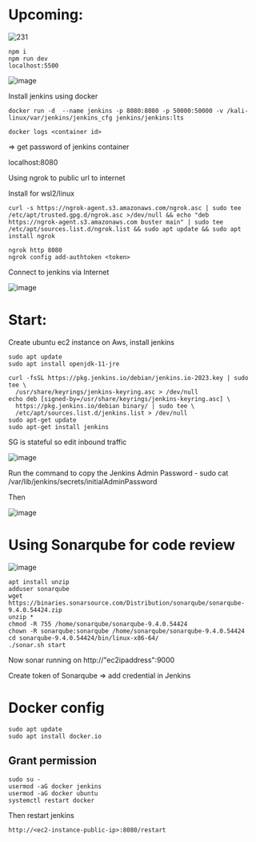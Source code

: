 # Upcoming:

![231](https://github.com/K-izme/Jenkins-CICD-pipeline/assets/91515708/2f493fd4-c814-437b-838a-6e53041409ae)

```
npm i
npm run dev
localhost:5500
```
![image](https://github.com/K-izme/Login-registration-authentication/assets/91515708/57b2d8a8-4fb7-4656-a5d8-40719b4c35a2)

Install jenkins using docker

```
docker run -d  --name jenkins -p 8080:8080 -p 50000:50000 -v /kali-linux/var/jenkins/jenkins_cfg jenkins/jenkins:lts
```
```
docker logs <container id> 
```
=> get password of jenkins container

localhost:8080 

Using ngrok to public url to internet

Install for wsl2/linux
```
curl -s https://ngrok-agent.s3.amazonaws.com/ngrok.asc | sudo tee /etc/apt/trusted.gpg.d/ngrok.asc >/dev/null && echo "deb https://ngrok-agent.s3.amazonaws.com buster main" | sudo tee /etc/apt/sources.list.d/ngrok.list && sudo apt update && sudo apt install ngrok
```

```
ngrok http 8080
ngrok config add-authtoken <token>
```
Connect to jenkins via Internet

![image](https://github.com/K-izme/Jenkins-CICD-pipeline/assets/91515708/119cd018-78d5-4bba-9082-5b354fced2f8)

# Start:

Create ubuntu ec2 instance on Aws, install jenkins
```
sudo apt update
sudo apt install openjdk-11-jre
```
```
curl -fsSL https://pkg.jenkins.io/debian/jenkins.io-2023.key | sudo tee \
  /usr/share/keyrings/jenkins-keyring.asc > /dev/null
echo deb [signed-by=/usr/share/keyrings/jenkins-keyring.asc] \
  https://pkg.jenkins.io/debian binary/ | sudo tee \
  /etc/apt/sources.list.d/jenkins.list > /dev/null
sudo apt-get update
sudo apt-get install jenkins
```
SG is stateful so edit inbound traffic

![image](https://github.com/K-izme/Jenkins-CICD-pipeline/assets/91515708/593824cb-d5aa-4644-9315-28e622ca3f59)

Run the command to copy the Jenkins Admin Password - sudo cat /var/lib/jenkins/secrets/initialAdminPassword 

Then

![image](https://github.com/K-izme/Jenkins-CICD-pipeline/assets/91515708/a4994c1a-bdae-436a-85e0-0eb76606a729)

# Using Sonarqube for code review

![image](https://github.com/K-izme/Jenkins-CICD-pipeline/assets/91515708/8d8c5632-6266-4309-a603-a1feed806f18)

```
apt install unzip
adduser sonarqube
wget https://binaries.sonarsource.com/Distribution/sonarqube/sonarqube-9.4.0.54424.zip
unzip *
chmod -R 755 /home/sonarqube/sonarqube-9.4.0.54424
chown -R sonarqube:sonarqube /home/sonarqube/sonarqube-9.4.0.54424
cd sonarqube-9.4.0.54424/bin/linux-x86-64/
./sonar.sh start
```
Now sonar running on http://"ec2ipaddress":9000

Create token of Sonarqube => add credential in Jenkins

# Docker config

```
sudo apt update
sudo apt install docker.io
```
## Grant permission
```
sudo su - 
usermod -aG docker jenkins
usermod -aG docker ubuntu
systemctl restart docker
```
Then restart jenkins
```
http://<ec2-instance-public-ip>:8080/restart
```
